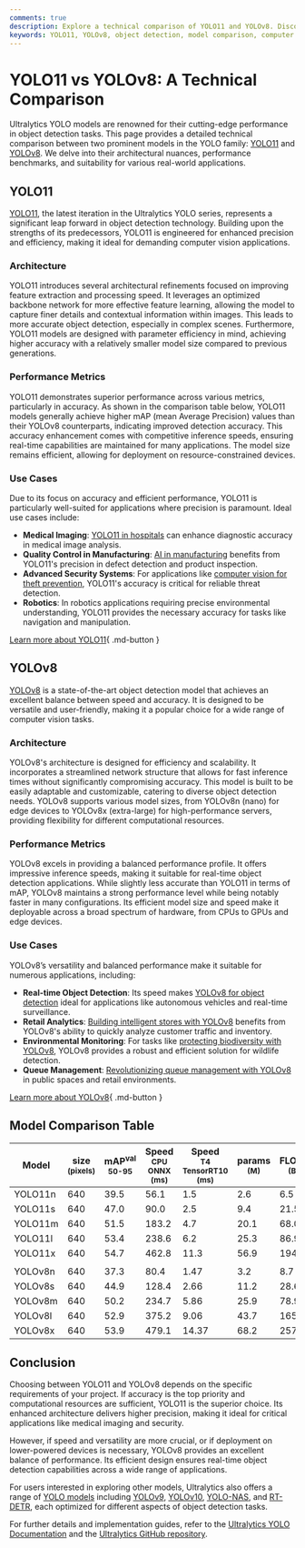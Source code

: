 ```yaml
---
comments: true
description: Explore a technical comparison of YOLO11 and YOLOv8. Discover their performance, architecture, and best use cases for object detection.
keywords: YOLO11, YOLOv8, object detection, model comparison, computer vision, Ultralytics, AI performance metrics, advanced AI models
---
```


# YOLO11 vs YOLOv8: A Technical Comparison

Ultralytics YOLO models are renowned for their cutting-edge performance in object detection tasks. This page provides a detailed technical comparison between two prominent models in the YOLO family: [YOLO11](https://docs.ultralytics.com/models/yolo11/) and [YOLOv8](https://docs.ultralytics.com/models/yolov8/). We delve into their architectural nuances, performance benchmarks, and suitability for various real-world applications.

<script async src="https://cdn.jsdelivr.net/npm/chart.js"></script>
<script defer src="../../javascript/benchmark.js"></script>

<canvas id="modelComparisonChart" width="1024" height="400" active-models='["YOLO11", "YOLOv8"]'></canvas>

## YOLO11

[YOLO11](https://docs.ultralytics.com/models/yolo11/), the latest iteration in the Ultralytics YOLO series, represents a significant leap forward in object detection technology. Building upon the strengths of its predecessors, YOLO11 is engineered for enhanced precision and efficiency, making it ideal for demanding computer vision applications.

### Architecture

YOLO11 introduces several architectural refinements focused on improving feature extraction and processing speed. It leverages an optimized backbone network for more effective feature learning, allowing the model to capture finer details and contextual information within images. This leads to more accurate object detection, especially in complex scenes. Furthermore, YOLO11 models are designed with parameter efficiency in mind, achieving higher accuracy with a relatively smaller model size compared to previous generations.

### Performance Metrics

YOLO11 demonstrates superior performance across various metrics, particularly in accuracy. As shown in the comparison table below, YOLO11 models generally achieve higher mAP (mean Average Precision) values than their YOLOv8 counterparts, indicating improved detection accuracy. This accuracy enhancement comes with competitive inference speeds, ensuring real-time capabilities are maintained for many applications. The model size remains efficient, allowing for deployment on resource-constrained devices.

### Use Cases

Due to its focus on accuracy and efficient performance, YOLO11 is particularly well-suited for applications where precision is paramount. Ideal use cases include:

- **Medical Imaging**: [YOLO11 in hospitals](https://www.ultralytics.com/blog/ultralytics-yolo11-in-hospitals-advancing-healthcare-with-computer-vision) can enhance diagnostic accuracy in medical image analysis.
- **Quality Control in Manufacturing**: [AI in manufacturing](https://www.ultralytics.com/solutions/ai-in-manufacturing) benefits from YOLO11's precision in defect detection and product inspection.
- **Advanced Security Systems**: For applications like [computer vision for theft prevention](https://www.ultralytics.com/blog/computer-vision-for-theft-prevention-enhancing-security), YOLO11's accuracy is critical for reliable threat detection.
- **Robotics**: In robotics applications requiring precise environmental understanding, YOLO11 provides the necessary accuracy for tasks like navigation and manipulation.

[Learn more about YOLO11](https://docs.ultralytics.com/models/yolo11/){ .md-button }

## YOLOv8

[YOLOv8](https://docs.ultralytics.com/models/yolov8/) is a state-of-the-art object detection model that achieves an excellent balance between speed and accuracy. It is designed to be versatile and user-friendly, making it a popular choice for a wide range of computer vision tasks.

### Architecture

YOLOv8's architecture is designed for efficiency and scalability. It incorporates a streamlined network structure that allows for fast inference times without significantly compromising accuracy. This model is built to be easily adaptable and customizable, catering to diverse object detection needs. YOLOv8 supports various model sizes, from YOLOv8n (nano) for edge devices to YOLOv8x (extra-large) for high-performance servers, providing flexibility for different computational resources.

### Performance Metrics

YOLOv8 excels in providing a balanced performance profile. It offers impressive inference speeds, making it suitable for real-time object detection applications. While slightly less accurate than YOLO11 in terms of mAP, YOLOv8 maintains a strong performance level while being notably faster in many configurations. Its efficient model size and speed make it deployable across a broad spectrum of hardware, from CPUs to GPUs and edge devices.

### Use Cases

YOLOv8’s versatility and balanced performance make it suitable for numerous applications, including:

- **Real-time Object Detection**: Its speed makes [YOLOv8 for object detection](https://www.ultralytics.com/blog/object-detection-with-a-pre-trained-ultralytics-yolov8-model) ideal for applications like autonomous vehicles and real-time surveillance.
- **Retail Analytics**: [Building intelligent stores with YOLOv8](https://www.ultralytics.com/event/build-intelligent-stores-with-ultralytics-yolov8-and-seeed-studio) benefits from YOLOv8's ability to quickly analyze customer traffic and inventory.
- **Environmental Monitoring**: For tasks like [protecting biodiversity with YOLOv8](https://www.ultralytics.com/blog/protecting-biodiversity-the-kashmir-world-foundations-success-story-with-yolov5-and-yolov8), YOLOv8 provides a robust and efficient solution for wildlife detection.
- **Queue Management**: [Revolutionizing queue management with YOLOv8](https://www.ultralytics.com/blog/revolutionizing-queue-management-with-ultralytics-yolov8-and-openvino) in public spaces and retail environments.

[Learn more about YOLOv8](https://docs.ultralytics.com/models/yolov8/){ .md-button }

## Model Comparison Table

| Model   | size<br><sup>(pixels) | mAP<sup>val<br>50-95 | Speed<br><sup>CPU ONNX<br>(ms) | Speed<br><sup>T4 TensorRT10<br>(ms) | params<br><sup>(M) | FLOPs<br><sup>(B) |
| ------- | --------------------- | -------------------- | ------------------------------ | ----------------------------------- | ------------------ | ----------------- |
| YOLO11n | 640                   | 39.5                 | 56.1                           | 1.5                                 | 2.6                | 6.5               |
| YOLO11s | 640                   | 47.0                 | 90.0                           | 2.5                                 | 9.4                | 21.5              |
| YOLO11m | 640                   | 51.5                 | 183.2                          | 4.7                                 | 20.1               | 68.0              |
| YOLO11l | 640                   | 53.4                 | 238.6                          | 6.2                                 | 25.3               | 86.9              |
| YOLO11x | 640                   | 54.7                 | 462.8                          | 11.3                                | 56.9               | 194.9             |
|         |                       |                      |                                |                                     |                    |                   |
| YOLOv8n | 640                   | 37.3                 | 80.4                           | 1.47                                | 3.2                | 8.7               |
| YOLOv8s | 640                   | 44.9                 | 128.4                          | 2.66                                | 11.2               | 28.6              |
| YOLOv8m | 640                   | 50.2                 | 234.7                          | 5.86                                | 25.9               | 78.9              |
| YOLOv8l | 640                   | 52.9                 | 375.2                          | 9.06                                | 43.7               | 165.2             |
| YOLOv8x | 640                   | 53.9                 | 479.1                          | 14.37                               | 68.2               | 257.8             |

## Conclusion

Choosing between YOLO11 and YOLOv8 depends on the specific requirements of your project. If accuracy is the top priority and computational resources are sufficient, YOLO11 is the superior choice. Its enhanced architecture delivers higher precision, making it ideal for critical applications like medical imaging and security.

However, if speed and versatility are more crucial, or if deployment on lower-powered devices is necessary, YOLOv8 provides an excellent balance of performance. Its efficient design ensures real-time object detection capabilities across a wide range of applications.

For users interested in exploring other models, Ultralytics also offers a range of [YOLO models](https://docs.ultralytics.com/models/) including [YOLOv9](https://docs.ultralytics.com/models/yolov9/), [YOLOv10](https://docs.ultralytics.com/models/yolov10/), [YOLO-NAS](https://docs.ultralytics.com/models/yolo-nas/), and [RT-DETR](https://docs.ultralytics.com/models/rtdetr/), each optimized for different aspects of object detection tasks.

For further details and implementation guides, refer to the [Ultralytics YOLO Documentation](https://docs.ultralytics.com/guides/) and the [Ultralytics GitHub repository](https://github.com/ultralytics/ultralytics).
